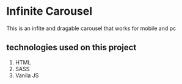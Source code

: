 # Infinite Carousel

This is an infite and dragable carousel that works for mobile and pc 

## technologies used on this project

1. HTML
2. SASS
3. Vanila JS
